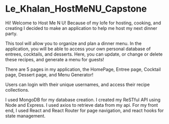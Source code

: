# Le_Khalan_HostMeNU_Capstone

Hi! Welcome to Host Me N U! 
Because of my lofe for hosting, cooking, and creating I decided to make an application to help me host my next dinner party.

This tool will allow you to organize and plan a dinner menu. In the application, you will be able to access your own personal database of entrees, cocktails, and desserts. Here, you can update, or change or delete these recipes, and generate a menu for guests!

There are 5 pages in my application, the HomePage, Entree page, Cocktail page, Dessert page, and Menu Generator!

Users can login with their unique usernames, and access their recipe collections. 

I used MongoDB for my database creation.
I created my ReSTful API using Node and Express.
I used axios to retrieve data from my api. 
For my front end, I used React and React Router for page navigation, and react hooks for state management.